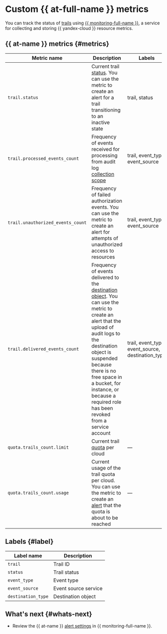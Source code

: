 # Custom {{ at-full-name }} metrics


You can track the status of [trails](./trail.md) using [{{ monitoring-full-name }}](../../monitoring/concepts/index.md), a service for collecting and storing {{ yandex-cloud }} resource metrics.

## {{ at-name }} metrics {#metrics}

| Metric name | Description | Labels |
--- | --- | ---
| `trail.status` | Current trail [status](./trail.md#status). You can use the metric to create an alert for a trail transitioning to an inactive state | trail, status |
| `trail.processed_events_count` | Frequency of events received for processing from audit log [collection scope](./trail.md#collecting-area) | trail, event_type, event_source |
| `trail.unauthorized_events_count` | Frequency of failed authorization events. You can use the metric to create an alert for attempts of unauthorized access to resources | trail, event_type, event_source |
| `trail.delivered_events_count` | Frequency of events delivered to the [destination object](./trail.md#target). You can use the metric to create an alert that the upload of audit logs to the destination object is suspended because there is no free space in a bucket, for instance, or because a required role has been revoked from a service account | trail, event_type, event_source, destination_type |
| `quota.trails_count.limit` | Current trail [quota](./limits.md) per cloud | — |
| `quota.trails_count.usage` | Current usage of the trail quota per cloud. You can use the metric to create an [alert](../../monitoring/concepts/alerting.md) that the quota is about to be reached | — |

## Labels {#label}

| Label name | Description |
--- | --- 
| `trail` | Trail ID |
| `status` | Trail status |
| `event_type` | Event type |
| `event_source` | Event source service |
| `destination_type` | Destination object |

## What's next {#whats-next}

* Review the {{ at-name }} [alert settings](../tutorials/alerts-monitoring.md) in {{ monitoring-full-name }}.
